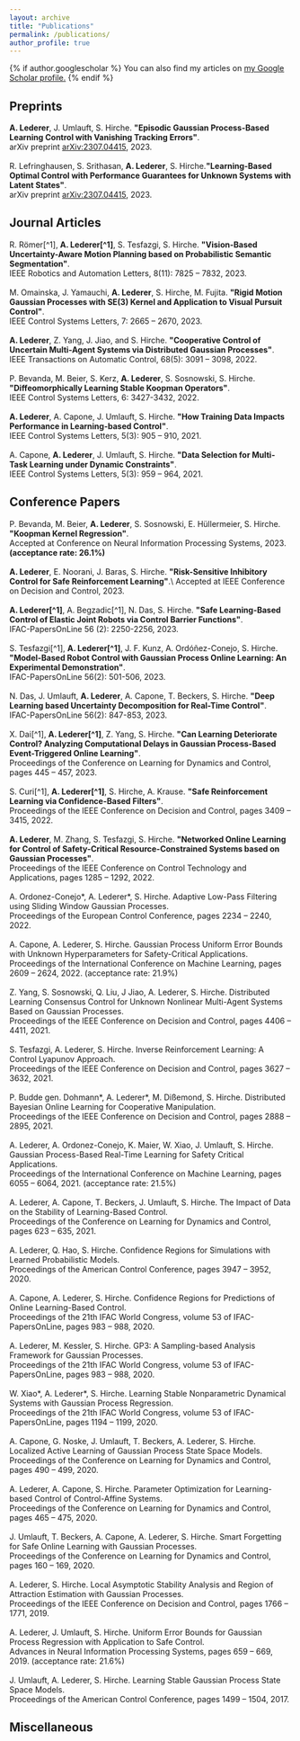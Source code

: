 ```yaml
---
layout: archive
title: "Publications"
permalink: /publications/
author_profile: true
---
```


{% if author.googlescholar %}
  You can also find my articles on <u><a href="{{author.googlescholar}}">my Google Scholar profile</a>.</u>
{% endif %}

Preprints
----
**A. Lederer**, J. Umlauft, S. Hirche. **"Episodic Gaussian Process-Based Learning Control with Vanishing Tracking Errors"**.\
arXiv preprint [arXiv:2307.04415](https://arxiv.org/pdf/2307.04415), 2023.\
\
R. Lefringhausen, S. Srithasan, **A. Lederer**, S. Hirche.**"Learning-Based Optimal Control with Performance Guarantees for Unknown Systems with Latent States"**.\
arXiv preprint [arXiv:2307.04415](https://arxiv.org/pdf/2303.17963), 2023.

Journal Articles
----
R. Römer[^1], **A. Lederer[^1]**, S. Tesfazgi, S. Hirche. **"Vision-Based Uncertainty-Aware Motion Planning based on Probabilistic Semantic Segmentation"**. \
IEEE Robotics and Automation Letters, 8(11): 7825 – 7832, 2023. \
\
M. Omainska, J. Yamauchi, **A. Lederer**, S. Hirche, M. Fujita. **"Rigid Motion Gaussian Processes with SE(3) Kernel and Application to Visual Pursuit Control"**. \
IEEE Control Systems Letters, 7: 2665 – 2670, 2023.\
\
**A. Lederer**, Z. Yang, J. Jiao, and S. Hirche. **"Cooperative Control of Uncertain Multi-Agent Systems via Distributed Gaussian Processes"**. \
IEEE Transactions on Automatic Control, 68(5): 3091 – 3098, 2022.\
\
P. Bevanda, M. Beier, S. Kerz, **A. Lederer**, S. Sosnowski, S. Hirche. **"Diffeomorphically Learning Stable Koopman Operators"**. \
IEEE Control Systems Letters, 6: 3427-3432, 2022.\
\
**A. Lederer**, A. Capone, J. Umlauft, S. Hirche. **"How Training Data Impacts Performance in Learning-based Control"**. \
IEEE Control Systems Letters, 5(3): 905 – 910, 2021.\
\
A. Capone, **A. Lederer**, J. Umlauft, S. Hirche. **"Data Selection for Multi-Task Learning under Dynamic Constraints"**. \
IEEE Control Systems Letters, 5(3): 959 – 964, 2021.



Conference Papers
----
P. Bevanda, M. Beier, **A. Lederer**, S. Sosnowski, E. Hüllermeier, S. Hirche. **"Koopman Kernel Regression"**.\
Accepted at Conference on Neural Information Processing Systems, 2023. **(acceptance rate: 26.1%)**\
\
**A. Lederer**, E. Noorani, J. Baras, S. Hirche. **"Risk-Sensitive Inhibitory Control for Safe Reinforcement Learning"**.\ 
Accepted at IEEE Conference on Decision and Control, 2023.\
\
**A. Lederer[^1]**, A. Begzadic[^1], N. Das, S. Hirche. **"Safe Learning-Based Control of Elastic Joint Robots via Control Barrier Functions"**. \
IFAC-PapersOnLine 56 (2): 2250-2256, 2023.\
\
S. Tesfazgi[^1], **A. Lederer[^1]**, J. F. Kunz, A. Ordóñez-Conejo, S. Hirche. **"Model-Based Robot Control with Gaussian Process Online Learning: An Experimental Demonstration"**. \
IFAC-PapersOnLine 56(2): 501-506, 2023.\
\
N. Das, J. Umlauft, **A. Lederer**, A. Capone, T. Beckers, S. Hirche. **"Deep Learning based Uncertainty Decomposition for Real-Time Control"**. \
IFAC-PapersOnLine 56(2): 847-853, 2023.\
\
X. Dai[^1], **A. Lederer[^1]**, Z. Yang, S. Hirche. **"Can Learning Deteriorate Control? Analyzing Computational Delays in Gaussian Process-Based Event-Triggered Online Learning"**. \
Proceedings of the Conference on Learning for Dynamics and Control, pages 445 – 457, 2023.\
\
S. Curi[^1], **A. Lederer[^1]**, S. Hirche, A. Krause. **"Safe Reinforcement Learning via Confidence-Based Filters"**. \
Proceedings of the IEEE Conference on Decision and Control, pages 3409 – 3415, 2022.\
\
**A. Lederer**, M. Zhang, S. Tesfazgi, S. Hirche. **"Networked Online Learning for Control of Safety-Critical Resource-Constrained Systems based on Gaussian Processes"**. \
Proceedings of the IEEE Conference on Control Technology and Applications, pages 1285 – 1292, 2022.\
\
A. Ordonez-Conejo*, A. Lederer*, S. Hirche. Adaptive Low-Pass Filtering using Sliding Window Gaussian Processes. \
Proceedings of the European Control Conference, pages 2234 – 2240, 2022. \
\
A. Capone, A. Lederer, S. Hirche. Gaussian Process Uniform Error Bounds with Unknown Hyperparameters for Safety-Critical Applications. \
Proceedings of the International Conference on Machine Learning, pages 2609 – 2624, 2022. (acceptance rate: 21.9%)\
\
Z. Yang, S. Sosnowski, Q. Liu, J Jiao, A. Lederer, S. Hirche. Distributed Learning Consensus Control for Unknown Nonlinear Multi-Agent Systems Based on Gaussian Processes. \
Proceedings of the IEEE Conference on Decision and Control, pages 4406 – 4411, 2021. \
\
S. Tesfazgi, A. Lederer, S. Hirche. Inverse Reinforcement Learning: A Control Lyapunov Approach. \
Proceedings of the IEEE Conference on Decision and Control, pages 3627 – 3632, 2021.\
\
P. Budde gen. Dohmann*, A. Lederer*, M. Dißemond, S. Hirche. Distributed Bayesian Online Learning for Cooperative Manipulation. \
Proceedings of the IEEE Conference on Decision and Control, pages 2888 – 2895, 2021.\
\
A. Lederer, A. Ordonez-Conejo, K. Maier, W. Xiao, J. Umlauft, S. Hirche. Gaussian Process-Based Real-Time Learning for Safety Critical Applications. \
Proceedings of the International Conference on Machine Learning, pages 6055 – 6064, 2021. (acceptance rate: 21.5%)\
\
A. Lederer, A. Capone, T. Beckers, J. Umlauft, S. Hirche. The Impact of Data on the Stability of Learning-Based Control. \
Proceedings of the Conference on Learning for Dynamics and Control, pages 623 – 635, 2021.\
\
A. Lederer, Q. Hao, S. Hirche. Confidence Regions for Simulations with Learned Probabilistic Models. \
Proceedings of the American Control Conference, pages 3947 – 3952, 2020.\
\
A. Capone, A. Lederer, S. Hirche. Confidence Regions for Predictions of Online Learning-Based Control. \
Proceedings of the 21th IFAC World Congress, volume 53 of IFAC-PapersOnLine, pages 983 – 988, 2020.\
\
A. Lederer, M. Kessler, S. Hirche. GP3: A Sampling-based Analysis Framework for Gaussian Processes. \
Proceedings of the 21th IFAC World Congress, volume 53 of IFAC-PapersOnLine, pages 983 – 988, 2020.\
\
W. Xiao*, A. Lederer*, S. Hirche. Learning Stable Nonparametric Dynamical Systems with Gaussian Process Regression. \
Proceedings of the 21th IFAC World Congress, volume 53 of IFAC-PapersOnLine, pages 1194 – 1199, 2020.\
\
A. Capone, G. Noske, J. Umlauft, T. Beckers, A. Lederer, S. Hirche. Localized Active Learning of Gaussian Process State Space Models. \
Proceedings of the Conference on Learning for Dynamics and Control, pages 490 – 499, 2020.\
\
A. Lederer, A. Capone, S. Hirche. Parameter Optimization for Learning-based Control of Control-Affine Systems. \
Proceedings of the Conference on Learning for Dynamics and Control, pages 465 – 475, 2020. \
\
J. Umlauft, T. Beckers, A. Capone, A. Lederer, S. Hirche. Smart Forgetting for Safe Online Learning with Gaussian Processes. \
Proceedings of the Conference on Learning for Dynamics and Control, pages 160 – 169, 2020.\
\
A. Lederer, S. Hirche. Local Asymptotic Stability Analysis and Region of Attraction Estimation with Gaussian Processes. \
Proceedings of the IEEE Conference on Decision and Control, pages 1766 – 1771, 2019.\
\
A. Lederer, J. Umlauft, S. Hirche. Uniform Error Bounds for Gaussian Process Regression with Application to Safe Control. \
Advances in Neural Information Processing Systems, pages 659 – 669, 2019. (acceptance rate: 21.6%)\
\
J. Umlauft, A. Lederer, S. Hirche. Learning Stable Gaussian Process State Space Models. \
Proceedings of the American Control Conference, pages 1499 – 1504, 2017.


Miscellaneous
----


[^*]: Both authors contributed equally and the ordering of both authors is random.
